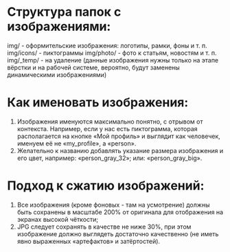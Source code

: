 # Структура папок с изображениями:
img/ - оформительские изображения: логотипы, рамки, фоны и т. п.
img/icons/ - пиктограммы
img/photo/ - фото к статьям, новостям и т. п.
img/_temp/ - на удаление (данные изображения нужны только на этапе вёрстки и на рабочей системе, вероятно, будут заменены динамическими изображениями)

# Как именовать изображения:
1. Изображения именуются максимально понятно, с отрывом от контекста. Например, если у нас есть пиктограмма, которая располагается на кнопке «Мой профиль» и выглядит как человечек, именуем её не «my_profile», а «person».
2. Желательно к названию добавлять указание размера изображения и его цвет, например: «person_gray_32»; или: «person_gray_big».

# Подход к сжатию изображений:
1. Все изображения (кроме фоновых - там на усмотрение) должны быть сохранены в масштабе 200% от оригинала для отображения на экранах высокой чёткости;
2. JPG следует сохранять в качестве не ниже 30%, при этом изображение должно выглядеть достаточно качественно (не иметь явно выраженных «артефактов» и затёртостей).